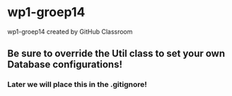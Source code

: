 # wp1-groep14
wp1-groep14 created by GitHub Classroom
## Be sure to override the Util class to set your own Database configurations!
### Later we will place this in the .gitignore!

